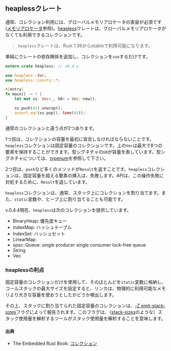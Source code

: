 ## heaplessクレート

通常、コレクション利用には、グローバルメモリアロケータの実装が必須です ([メモリアロケータ]参照)。[heapless]クレートは、グローバルメモリアロケータがなくても利用できるコレクションです。

[メモリアロケータ]: ../03-bare-metal/allocator.html
[heapless]: https://github.com/japaric/heapless

> `heapless`クレートは、Rust 1.36からstableで利用可能になります。

単純にクレートの依存関係を追加し、コレクションを`use`するだけです。

```rust
extern crate heapless; // v0.4.x

use heapless::Vec;
use heapless::consts::*;

#[entry]
fn main() -> ! {
    let mut xs: Vec<_, U8> = Vec::new();

    xs.push(42).unwrap();
    assert_eq!(xs.pop(), Some(42));
}
```

通常のコレクションと違う点が2つあります。

1つ目は、コレクションの容量を最初に宣言しなければならないことです。`heapless`コレクションは固定容量のコレクションです。上の`Vec`は最大で8つの要素を保持することができます。型シグネチャの`U8`が容量を表しています。型シグネチャについては、[typenum]を参照して下さい。

[typenum]: https://crates.io/crates/typenum

2つ目は、`push`など多くのメソッドが`Result`を返すことです。`heapless`コレクションは、固定容量を超える要素の挿入は、失敗します。APIは、この操作失敗に対処するために、`Result`を返しています。

`heapless`コレクションは、通常、スタック上にコレクションを割り当てます。また、`static`変数や、ヒープ上に割り当てることも可能です。

v.0.4.4現在、`heapless`は次のコレクションを提供しています。

- BinaryHeap: 優先度キュー
- IndexMap: ハッシュテーブル
- IndexSet: ハッシュセット
- LinearMap: 
- spsc::Queue: single producer single consumer lock-free queue
- String
- Vec

### heaplessの利点

固定容量のコレクションだけを使用して、そのほとんどを`static`変数に格納し、コールスタックの最大サイズを設定すると、リンカは、物理的に利用可能なメモリより大きな容量を使おうとしたかどうか検出します。

その上、スタックに割り当てられた固定容量のコレクションは、[-Z emit-stack-sizes]フラグによって報告されます。このフラグは、（[stack-sizes]のような）スタック使用量を解析するツールがスタック使用量を解析することを意味します。

[-Z emit-stack-sizes]: https://doc.rust-lang.org/beta/unstable-book/compiler-flags/emit-stack-sizes.html
[stack-sizes]: https://crates.io/crates/stack-sizes

#### 出典

- The Embedded Rust Book: [コレクション]

[コレクション]: https://tomoyuki-nakabayashi.github.io/book/collections/index.html
